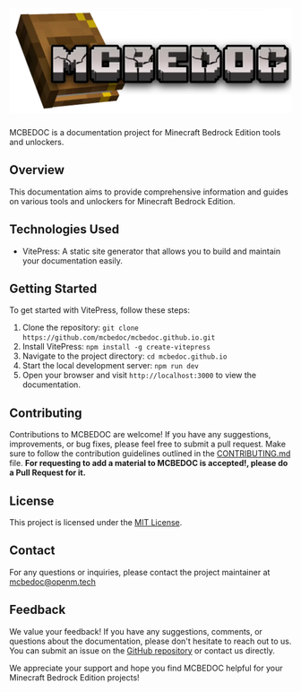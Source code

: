 # <img src="https://raw.githubusercontent.com/MCBEDOC/mcbedoc.github.io/main/assets/images/MCBEDOC.webp"></img>

MCBEDOC is a documentation project for Minecraft Bedrock Edition tools and unlockers.

## Overview

This documentation aims to provide comprehensive information and guides on various tools and unlockers for Minecraft Bedrock Edition.

## Technologies Used

- VitePress: A static site generator that allows you to build and maintain your documentation easily.

## Getting Started

To get started with VitePress, follow these steps:
1. Clone the repository: `git clone https://github.com/mcbedoc/mcbedoc.github.io.git`
2. Install VitePress: `npm install -g create-vitepress`
3. Navigate to the project directory: `cd mcbedoc.github.io`
4. Start the local development server: `npm run dev`
5. Open your browser and visit `http://localhost:3000` to view the documentation.


## Contributing

Contributions to MCBEDOC are welcome! If you have any suggestions, improvements, or bug fixes, please feel free to submit a pull request. Make sure to follow the contribution guidelines outlined in the [CONTRIBUTING.md](CONTRIBUTING.md) file.
**For requesting to add a material to MCBEDOC is accepted!, please do a Pull Request for it.**

## License

This project is licensed under the [MIT License](LICENSE).

## Contact

For any questions or inquiries, please contact the project maintainer at [mcbedoc@openm.tech](mailto:mcbedoc@openm.tech)

## Feedback

We value your feedback! If you have any suggestions, comments, or questions about the documentation, please don't hesitate to reach out to us. You can submit an issue on the [GitHub repository](https://github.com/mcbedoc/mcbedoc.github.io/issues) or contact us directly.

We appreciate your support and hope you find MCBEDOC helpful for your Minecraft Bedrock Edition projects!
